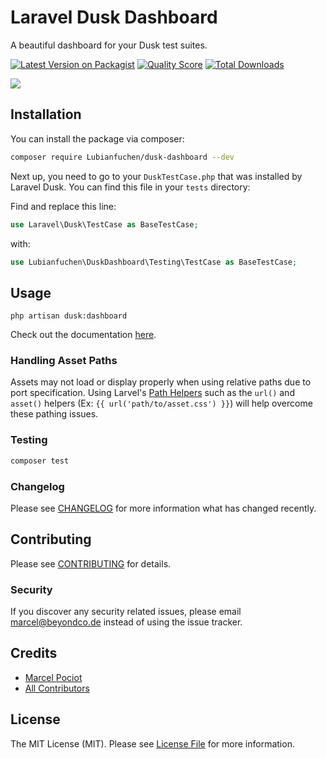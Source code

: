 # Laravel Dusk Dashboard

A beautiful dashboard for your Dusk test suites.

[![Latest Version on Packagist](https://img.shields.io/packagist/v/Lubianfuchen/dusk-dashboard.svg?style=flat-square)](https://packagist.org/packages/Lubianfuchen/dusk-dashboard)
[![Quality Score](https://img.shields.io/scrutinizer/g/Lubianfuchen/dusk-dashboard.svg?style=flat-square)](https://scrutinizer-ci.com/g/Lubianfuchen/dusk-dashboard)
[![Total Downloads](https://img.shields.io/packagist/dt/Lubianfuchen/dusk-dashboard.svg?style=flat-square)](https://packagist.org/packages/Lubianfuchen/dusk-dashboard)

![](https://pociot.dev/storage/22/dusk-dashboard.gif)

## Installation

You can install the package via composer:

```bash
composer require Lubianfuchen/dusk-dashboard --dev
```

Next up, you need to go to your `DuskTestCase.php` that was installed by Laravel Dusk. You can find this file in your `tests` directory:

Find and replace this line:
```php
use Laravel\Dusk\TestCase as BaseTestCase;
```
with:
```php
use Lubianfuchen\DuskDashboard\Testing\TestCase as BaseTestCase;
```

## Usage

```
php artisan dusk:dashboard
```

Check out the documentation [here](https://pociot.dev/8-introducing-laravel-dusk-dashboard).

### Handling Asset Paths

Assets may not load or display properly when using relative paths due to port specification. Using Larvel's [Path Helpers](https://laravel.com/docs/5.7/helpers#available-methods) such as the `url()` and `asset()` helpers  (Ex: `{{ url('path/to/asset.css') }}`) will help overcome these pathing issues.

### Testing

``` bash
composer test
```

### Changelog

Please see [CHANGELOG](CHANGELOG.md) for more information what has changed recently.

## Contributing

Please see [CONTRIBUTING](CONTRIBUTING.md) for details.

### Security

If you discover any security related issues, please email marcel@beyondco.de instead of using the issue tracker.

## Credits

- [Marcel Pociot](https://github.com/mpociot)
- [All Contributors](../../contributors)

## License

The MIT License (MIT). Please see [License File](LICENSE.md) for more information.
